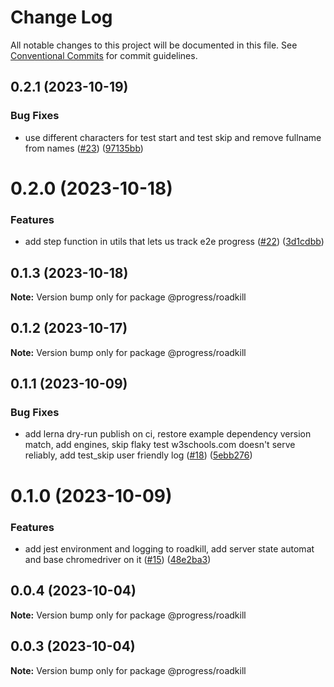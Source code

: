# Change Log

All notable changes to this project will be documented in this file.
See [Conventional Commits](https://conventionalcommits.org) for commit guidelines.

## 0.2.1 (2023-10-19)


### Bug Fixes

* use different characters for test start and test skip and remove fullname from names ([#23](https://github.com/telerik/roadkill/issues/23)) ([97135bb](https://github.com/telerik/roadkill/commit/97135bbf4da30eaa48c15ccf56d045d18f5bc1b7))





# 0.2.0 (2023-10-18)


### Features

* add step function in utils that lets us track e2e progress ([#22](https://github.com/telerik/roadkill/issues/22)) ([3d1cdbb](https://github.com/telerik/roadkill/commit/3d1cdbb17fc680fd0f36a86a1feb035ee7fa78e8))





## 0.1.3 (2023-10-18)

**Note:** Version bump only for package @progress/roadkill





## 0.1.2 (2023-10-17)

**Note:** Version bump only for package @progress/roadkill





## 0.1.1 (2023-10-09)


### Bug Fixes

* add lerna dry-run publish on ci, restore example dependency version match, add engines, skip flaky test w3schools.com doesn't serve reliably, add test_skip user friendly log ([#18](https://github.com/telerik/roadkill/issues/18)) ([5ebb276](https://github.com/telerik/roadkill/commit/5ebb2765073ede1011de9c5416233aa0b4c992f0))





# 0.1.0 (2023-10-09)


### Features

* add jest environment and logging to roadkill, add server state automat and base chromedriver on it ([#15](https://github.com/telerik/roadkill/issues/15)) ([48e2ba3](https://github.com/telerik/roadkill/commit/48e2ba3c9de1ecabd039c98f0467b5af2a6f52b5))





## 0.0.4 (2023-10-04)

**Note:** Version bump only for package @progress/roadkill





## 0.0.3 (2023-10-04)

**Note:** Version bump only for package @progress/roadkill
